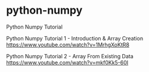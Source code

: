 # python-numpy
Python Numpy Tutorial

Python Numpy Tutorial 1 - Introduction & Array Creation
<br>https://www.youtube.com/watch?v=1MrhgXoKtR8

Python Numpy Tutorial 2 - Array From Existing Data
<br>https://www.youtube.com/watch?v=mkf0Kk5-60I
